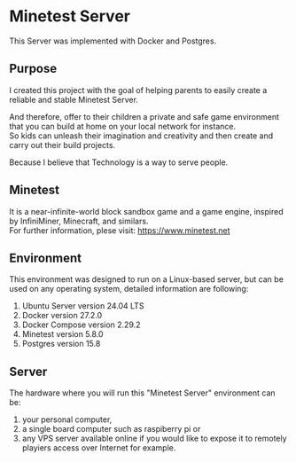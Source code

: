 # Minetest⁠ Server
This Server was implemented with Docker and Postgres.  


## Purpose
I created this project with the goal of helping parents to easily create a reliable and stable Minetest Server.

And therefore, offer to their children a private and safe game environment that you can build at home on your local network for instance.
<br> So kids can unleash their imagination and creativity and then create and carry out their build projects.

Because I believe that Technology is a way to serve people.


## Minetest
It is a near-infinite-world block sandbox game and a game engine, inspired by InfiniMiner, Minecraft, and similars.<br>
For further information, plese visit: https://www.minetest.net


## Environment
This environment was designed to run on a Linux-based server, but can be used on any operating system, detailed information are following:

1. Ubuntu Server version 24.04 LTS
2. Docker version 27.2.0
3. Docker Compose version 2.29.2
4. Minetest version 5.8.0
5. Postgres version 15.8


## Server
The hardware where you will run this "Minetest Server" environment can be:
1. your personal computer,
2. a single board computer such as raspiberry pi or
3. any VPS server available online if you would like to expose it to remotely playiers access over Internet for example.
